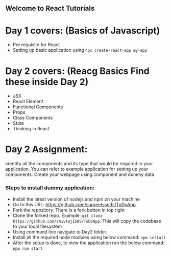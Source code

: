 ## Welcome to React Tutorials

# Day 1 covers: (Basics of Javascript)
* Pre requisite for React
* Setting up basic application using `npx create-react-app my-app`

# Day 2 covers: (Reacg Basics Find these inside Day 2)
* JSX
* React Element
* Functional Components
* Props
* Class Components
* State
* Thinking in React

# Day 2 Assignment:
Identify all the components and its type that would be required in your application.
You can refer to example application for setting up your components.
Create your webpage using component and dummy data

### Steps to install dummy application:
* Install the latest version of nodejs and npm on your machine
* Go to this URL: https://github.com/supreetssethi/ToDoApp
* Fork the repository. There is a fork button in top right
* Clone the forked repo. Example: `git clone https://github.com/shivtej1505/ToDoApp`. This will copy the codebase to your local filesystem
* Using command line navigate to Day2 folder.
* Install all the required node modules using below command: `npm install`
* After the setup is done, to view the application run the below command: `npm run start`

